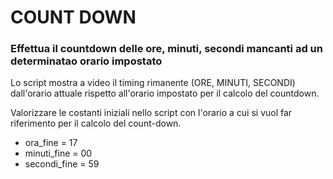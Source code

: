 # COUNT DOWN
### Effettua il countdown delle ore, minuti, secondi mancanti ad un determinatao orario impostato


Lo script mostra a video il timing rimanente (ORE, MINUTI, SECONDI) dall'orario attuale rispetto all'orario impostato per il calcolo del countdown.

Valorizzare le costanti iniziali nello script con l'orario a cui si vuol far riferimento per il calcolo del count-down.

- ora_fine = 17
- minuti_fine = 00 
- secondi_fine = 59 


